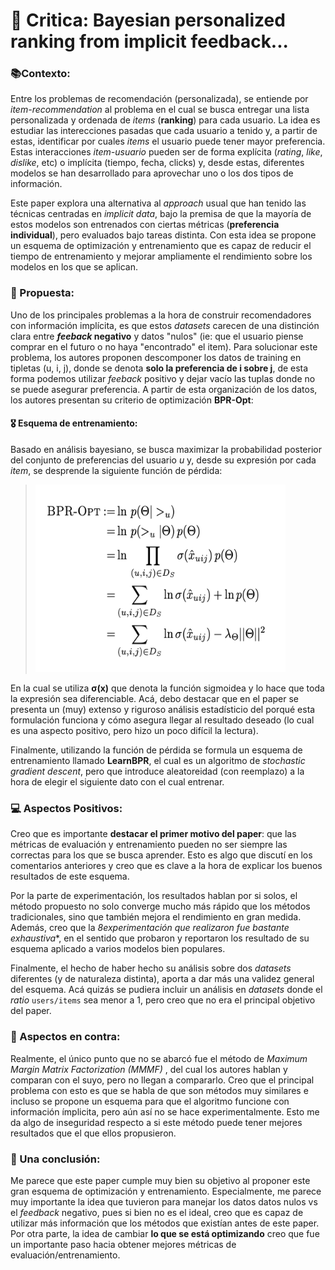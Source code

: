 # 📖 Critica: Bayesian personalized ranking from implicit feedback...

### 📚Contexto:
Entre los problemas de recomendación (personalizada), se entiende por _item-recommendation_ al problema en el cual se busca entregar una lista personalizada y ordenada de _items_ (**ranking**) para cada usuario. La idea es estudiar las interecciones pasadas que cada usuario a tenido y, a partir de estas, identificar por cuales _items_ el usuario puede tener mayor preferencia. Estas interacciones _item-usuario_ pueden ser de forma explícita (_rating_, _like_, _dislike_, etc) o implícita (tiempo, fecha, clicks) y, desde estas, diferentes modelos se han desarrollado para aprovechar uno o los dos tipos de información.

Este paper explora una alternativa al _approach_ usual que han tenido las técnicas centradas en _implicit data_, bajo la premisa de que la mayoría de estos modelos son entrenados con ciertas métricas (**preferencia individual**), pero evaluados bajo tareas distinta. Con esta idea se propone un esquema de optimización y entrenamiento que es capaz de reducir el tiempo de entrenamiento y mejorar ampliamente el rendimiento sobre los modelos en los que se aplican.

### 🧾 Propuesta:
Uno de los principales problemas a la hora de construir recomendadores con información implícita, es que estos _datasets_ carecen de una distinción clara entre **_feeback_ negativo** y datos "nulos" (ie: que el usuario piense comprar en el futuro o no haya "encontrado" el item). Para solucionar este problema, los autores proponen descomponer los datos de training en tipletas (u, i, j), donde se denota **solo la preferencia de i sobre j**, de esta forma podemos utilizar _feeback_ positivo y dejar vacío las tuplas donde no se puede asegurar preferencia. A partir de esta organización de los datos, los autores presentan su criterio de optimización **BPR-Opt**:

#### 🎖 Esquema de entrenamiento:
Basado en análisis bayesiano, se busca maximizar la probabilidad posterior del conjunto de preferencias del usuario _u_ y, desde su expresión por cada _item_, se desprende la siguiente función de pérdida:

> <img src="images/125e17548ee7bac25e64b3886c3b85b0bcabb715bb06119e7c5dde4926327d36.png" width="400" height=300>

En la cual se utiliza **&sigma;(x)** que denota la función sigmoidea y lo hace que toda la expresión sea diferenciable. Acá, debo destacar que en el paper se presenta un (muy) extenso y riguroso análisis estadísticio del porqué esta formulación funciona y cómo asegura llegar al resultado deseado (lo cual es una aspecto positivo, pero hizo un poco difícil la lectura).

Finalmente, utilizando la función de pérdida se formula un esquema de entrenamiento llamado **LearnBPR**, el cual es un algoritmo de _stochastic gradient descent_, pero que introduce aleatoreidad (con reemplazo) a la hora de elegir el siguiente dato con el cual entrenar.

### 💻 Aspectos Positivos:

Creo que es importante **destacar el primer motivo del paper**: que las métricas de evaluación y entrenamiento pueden no ser siempre las correctas para los que se busca aprender. Esto es algo que discutí en los comentarios anteriores y creo que es clave a la hora de explicar los buenos resultados de este esquema.

Por la parte de experimentación, los resultados hablan por si solos, el método propuesto no solo converge mucho más rápido que los métodos tradicionales, sino que también mejora el rendimiento en gran medida. Además, creo que la *8experimentación que realizaron fue bastante exhaustiva**, en el sentido que probaron y reportaron los resultado de su esquema aplicado a varios modelos bien populares.

Finalmente, el hecho de haber hecho su análisis sobre dos _datasets_ diferentes (y de naturaleza distinta), aporta a dar más una validez general del esquema. Acá quizás se pudiera incluir un análisis en _datasets_ donde el _ratio_ ```users/items``` sea menor a 1, pero creo que no era el principal objetivo del paper.

### 📕 Aspectos en contra:
Realmente, el único punto que no se abarcó fue el método de _Maximum Margin Matrix Factorization (MMMF)_ , del cual los autores hablan y comparan con el suyo, pero no llegan a compararlo. Creo que el principal problema con esto es que se habla de que son métodos muy similares e incluso se propone un esquema para que el algoritmo funcione con información ímplicita, pero aún así no se hace experimentalmente. Esto me da algo de inseguridad respecto a si este método puede tener mejores resultados que el que ellos propusieron.

### 🎉 Una conclusión:
Me parece que este paper cumple muy bien su objetivo al proponer este gran esquema de optimización y entrenamiento. Especialmente, me parece muy importante la idea que tuvieron para manejar los datos datos nulos vs el _feedback_ negativo, pues si bien no es el ideal, creo que es capaz de utilizar más información que los métodos que existían antes de este paper. Por otra parte, la idea de cambiar **lo que se está optimizando** creo que fue un importante paso hacia obtener mejores métricas de evaluación/entrenamiento.
